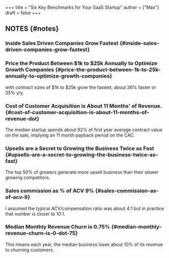 +++
title = "Six Key Benchmarks for Your SaaS Startup"
author = ["Max"]
draft = false
+++

## NOTES {#notes}


### Inside Sales Driven Companies Grow Fastest {#inside-sales-driven-companies-grow-fastest}


### Price the Product Between $1k to $25k Annually to Optimize Growth Companies {#price-the-product-between-1k-to-25k-annually-to-optimize-growth-companies}

with contract sizes of $1k to $25k grow the fastest, about 26% faster or 35%
y/y.


### Cost of Customer Acquisition is About 11 Months' of Revenue. {#cost-of-customer-acquisition-is-about-11-months-of-revenue-dot}

The median startup spends about 92% of first year average contract value on
the sale, implying an 11 month payback period on the CAC.


### Upsells are a Secret to Growing the Business Twice as Fast {#upsells-are-a-secret-to-growing-the-business-twice-as-fast}

The top 50% of growers generate more upsell business than their slower
growing competitors.


### Sales commission as % of ACV 9% {#sales-commission-as-of-acv-9}

I assumed the typical ACV/compensation ratio was about 4:1 but in practice
that number is closer to 10:1.


### Median Monthly Revenue Churn is 0.75% {#median-monthly-revenue-churn-is-0-dot-75}

This means each year, the median business loses about 10% of its revenue to
churning customers.
